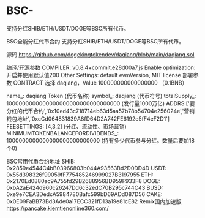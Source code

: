 # BSC-
支持分红SHIB/ETH/USDT/DOGE等BSC所有代币。

BSC全能分红代币合约
支持分红SHIB/ETH/USDT/DOGE等BSC所有代币。

源码
https://github.com/dogekingtokendev/daqiang/blob/main/daqiang.sol

编译/开源参数
COMPILER: v0.8.4+commit.e28d00a7.js
Enable optimization: 开启并使用默认值200
Other Settings: default evmVersion, MIT license
部署参数
CONTRACT 选择 daqiang，Value 100000000000000000 （0.1BNB）

name_:  daqiang Token (代币名称)
symbol_: daqiang (代币符号)
totalSupply_: 1000000000000000000000000000000000 (发行量1000万亿)
ADDRS:['要分红的代币合约','0x10ed43c718714eb63d5aa57b78b54704e256024e','营销钱包地址','0xcCd064831839A8fD64D2A742FE6192e5fF4eF2D1']
FEESETTINGS: [4,3,2] (分红、流动性、市场营销)
MINIMUMTOKENBALANCEFORDIVIDENDS_: 1000000000000000000000000000 (持有多少代币参与分红。数量后要加18个0)


BSC常用代币合约地址
SHIB: 0x2859e4544C4bB03966803b044A93563Bd2D0DD4D
USDT: 0x55d398326f99059fF775485246999027B3197955
ETH: 0x2170Ed0880ac9A755fd29B2688956BD959F933F8
DOGE: 0xbA2aE424d960c26247Dd6c32edC70B295c744C43
BUSD: 0xe9e7CEA3DedcA5984780Bafc599bD69ADd087D56
CAKE: 0x0E09FaBB73Bd3Ade0a17ECC321fD13a19e81cE82
Remix国内加速版
https://pancake.kiemtienonline360.com/
